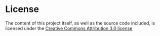 # License

The content of this project itself, as well as the source code included, is licensed under the [Creative Commons Attribution 3.0 license](http://creativecommons.org/licenses/by/3.0/us/deed.en_US)
